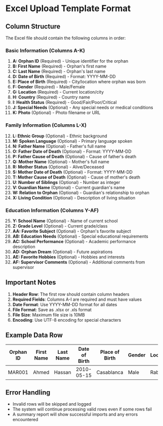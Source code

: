 # Excel Upload Template Format

## Column Structure

The Excel file should contain the following columns in order:

### Basic Information (Columns A-K)
1. **A: Orphan ID** (Required) - Unique identifier for the orphan
2. **B: First Name** (Required) - Orphan's first name
3. **C: Last Name** (Required) - Orphan's last name
4. **D: Date of Birth** (Required) - Format: YYYY-MM-DD
5. **E: Place of Birth** (Required) - City/location where orphan was born
6. **F: Gender** (Required) - Male/Female
7. **G: Location** (Required) - Current location/city
8. **H: Country** (Required) - Country name
9. **I: Health Status** (Required) - Good/Fair/Poor/Critical
10. **J: Special Needs** (Optional) - Any special needs or medical conditions
11. **K: Photo** (Optional) - Photo filename or URL

### Family Information (Columns L-X)
12. **L: Ethnic Group** (Optional) - Ethnic background
13. **M: Spoken Language** (Optional) - Primary language spoken
14. **N: Father Name** (Optional) - Father's full name
15. **O: Father Date of Death** (Optional) - Format: YYYY-MM-DD
16. **P: Father Cause of Death** (Optional) - Cause of father's death
17. **Q: Mother Name** (Optional) - Mother's full name
18. **R: Mother Status** (Optional) - Alive/Deceased
19. **S: Mother Date of Death** (Optional) - Format: YYYY-MM-DD
20. **T: Mother Cause of Death** (Optional) - Cause of mother's death
21. **U: Number of Siblings** (Optional) - Number as integer
22. **V: Guardian Name** (Optional) - Current guardian's name
23. **W: Relation to Orphan** (Optional) - Guardian's relationship to orphan
24. **X: Living Condition** (Optional) - Description of living situation

### Education Information (Columns Y-AF)
25. **Y: School Name** (Optional) - Name of current school
26. **Z: Grade Level** (Optional) - Current grade/class
27. **AA: Favorite Subject** (Optional) - Orphan's favorite subject
28. **AB: Education Needs** (Optional) - Special educational requirements
29. **AC: School Performance** (Optional) - Academic performance description
30. **AD: Orphan Dream** (Optional) - Future aspirations
31. **AE: Favorite Hobbies** (Optional) - Hobbies and interests
32. **AF: Supervisor Comments** (Optional) - Additional comments from supervisor

## Important Notes

1. **Header Row**: The first row should contain column headers
2. **Required Fields**: Columns A-I are required and must have values
3. **Date Format**: Use YYYY-MM-DD format for all dates
4. **File Format**: Save as .xlsx or .xls format
5. **File Size**: Maximum file size is 10MB
6. **Encoding**: Use UTF-8 encoding for special characters

## Example Data Row

| Orphan ID | First Name | Last Name | Date of Birth | Place of Birth | Gender | Location | Country | Health Status | Special Needs |
|-----------|------------|-----------|---------------|----------------|--------|----------|---------|---------------|---------------|
| MAR001    | Ahmed      | Hassan    | 2010-05-15    | Casablanca     | Male   | Rabat    | Morocco | Good          | None          |

## Error Handling

- Invalid rows will be skipped and logged
- The system will continue processing valid rows even if some rows fail
- A summary report will show successful imports and any errors encountered

